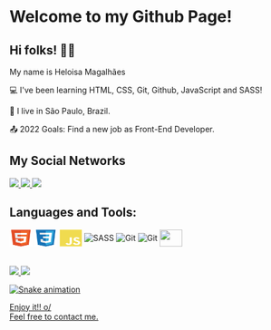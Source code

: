 
# Welcome to my Github Page!

 
## Hi folks! 👋🏼
My name is Heloisa Magalhães
 

:computer: I've been learning HTML, CSS, Git, Github, JavaScript and SASS!

:house_with_garden: I live in São Paulo, Brazil.

:outbox_tray: 2022 Goals: Find a new job as Front-End Developer.


## My Social Networks
<a href="https://wa.me/5511932986638" alt="WhatsApp" target="_blank">
   <img src="https://img.shields.io/badge/WhatsApp-25D366?style=for-the-badge&logo=whatsapp&logoColor=white" target="_blank">
</a>

 <a href="https://www.linkedin.com/in/heloisa-magalhaes" target="_blank">
 <img src="https://img.shields.io/badge/-LinkedIn-%230077B5?style=for-the-badge&logo=linkedin&logoColor=white" target="_blank">
</a> 

 <a href = "mailto:heloisaalmeida99@gmail.com">
 <img src="https://img.shields.io/badge/Gmail-D14836?style=for-the-badge&logo=gmail&logoColor=white" target="_blank">
 </a>
 

##  Languages and Tools:
<section style="display: inline_block">
<img align="center" alt="HTML" height="30" width="40" src="https://raw.githubusercontent.com/devicons/devicon/master/icons/html5/html5-original.svg">
  <img align="center" alt="CSS" height="30" width="40" src="https://raw.githubusercontent.com/devicons/devicon/master/icons/css3/css3-original.svg">
  <img align="center" alt=”Js” height="30" width="40" src="https://raw.githubusercontent.com/devicons/devicon/master/icons/javascript/javascript-plain.svg">
  <img align="center" alt="SASS" height="30" width="40" src="https://cdn.jsdelivr.net/gh/devicons/devicon/icons/sass/sass-original.svg" />
  <img align="center" alt="Git" height="30" width="40" src="https://cdn.jsdelivr.net/gh/devicons/devicon/icons/git/git-plain.svg" />
  <img align="center" alt="Git" height="30" width="40" src="https://cdn.jsdelivr.net/gh/devicons/devicon/icons/vscode/vscode-original.svg" />
  <img align="center" height="30" width="40" src="https://cdn.jsdelivr.net/gh/devicons/devicon/icons/wordpress/wordpress-plain.svg" />
          

 </section><br><br>



 <div>
  <a href="https://github.com/HeloMagalhaes">
  <img height="180em" src="https://github-readme-stats.vercel.app/api?username=HeloMagalhaes&show_icons=true&theme=radical&include_all_commits=true&count_private=true"/>
  <img height="180em" src="https://github-readme-stats.vercel.app/api/top-langs/?username=HeloMagalhaes&layout=compact&langs_count=6&theme=radical"/>
</div>
   
<div> 
 
  ![Snake animation](https://github.com/HeloMagalhaes/HeloMagalhaes/blob/output/github-contribution-grid-snake.svg)

</div>


Enjoy it!! o/ <br>
Feel free to contact me.
